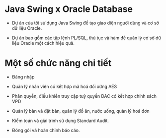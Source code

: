 # Java Swing x Oracle Database
- Dự án của tôi sử dụng Java Swing để tạo giao diện người dùng và cơ sở dữ liệu Oracle.
 
- Dự án bao gồm các tập lệnh PL/SQL, thủ tục và hàm để quản lý cơ sở dữ liệu Oracle một cách hiệu quả.

# Một số chức năng chi tiết
- Đăng nhập

- Quản lý nhân viên có kết hợp mã hoá đối xứng AES
  
- Phân quyền, điều khiển truy cập tuỳ quyền DAC có kết hợp chính sách VPD
 
- Quản lý bàn và đặt bàn, quản lý đồ ăn, nước uống, quản lý hoá đơn
 
- Kiểm toán và giải trình sử dụng Standard Audit.
 
- Đóng gói và hoàn chỉnh báo cáo.
